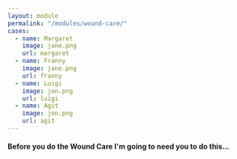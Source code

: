 ```yaml
--- 
layout: module
permalink: "/modules/wound-care/"
cases:
  - name: Margaret
    image: jane.png
    url: margaret
  - name: Franny
    image: jane.png
    url: franny
  - name: Luigi
    image: jon.png
    url: luigi
  - name: Agit
    image: jon.png
    url: agit
---
```

#### Before you do the Wound Care I'm going to need you to do this...